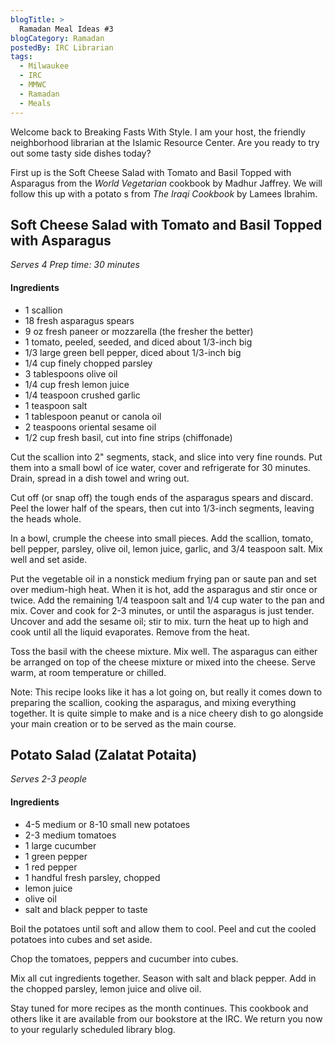 ```yaml
---
blogTitle: > 
  Ramadan Meal Ideas #3
blogCategory: Ramadan
postedBy: IRC Librarian
tags:
  - Milwaukee
  - IRC
  - MMWC
  - Ramadan
  - Meals
---
```

Welcome back to Breaking Fasts With Style. I am your host, the friendly 
neighborhood librarian at the Islamic Resource Center. Are you ready to 
try out some tasty side dishes today?
<!--more-->

First up is the Soft Cheese Salad with Tomato and Basil Topped with 
Asparagus from the *World Vegetarian* cookbook by Madhur Jaffrey. 
We will follow this up with a potato s from *The Iraqi Cookbook* by 
Lamees Ibrahim.

## Soft Cheese Salad with Tomato and Basil Topped with Asparagus
*Serves 4*
*Prep time: 30 minutes*

#### Ingredients
* 1 scallion
* 18 fresh asparagus spears
* 9 oz fresh paneer or mozzarella (the fresher the better)
* 1 tomato, peeled, seeded, and diced about 1/3-inch big
* 1/3 large green bell pepper, diced about 1/3-inch big
* 1/4 cup finely chopped parsley
* 3 tablespoons olive oil
* 1/4 cup fresh lemon juice
* 1/4 teaspoon crushed garlic
* 1 teaspoon salt
* 1 tablespoon peanut or canola oil
* 2 teaspoons oriental sesame oil
* 1/2 cup fresh basil, cut into fine strips (chiffonade)

Cut the scallion into 2" segments, stack, and slice into very fine 
rounds. Put them into a small bowl of ice water, cover and refrigerate 
for 30 minutes. Drain, spread in a dish towel and wring out.

Cut off (or snap off) the tough ends of the asparagus spears and 
discard. Peel the lower half of the spears, then cut into 1/3-inch 
segments, leaving the heads whole.

In a bowl, crumple the cheese into small pieces. Add the scallion, 
tomato, bell pepper, parsley, olive oil, lemon juice, garlic, and 3/4 
teaspoon salt. Mix well and set aside.

Put the vegetable oil in a nonstick medium frying pan or saute pan and 
set over medium-high heat. When it is hot, add the asparagus and stir 
once or twice. Add the remaining 1/4 teaspoon salt and 1/4 cup water to 
the pan and mix. Cover and cook for 2-3 minutes, or until the asparagus 
is just tender. Uncover and add the sesame oil; stir to mix. turn the 
heat up to high and cook until all the liquid evaporates. Remove from 
the heat.

Toss the basil with the cheese mixture. Mix well. The asparagus can 
either be arranged on top of the cheese mixture or mixed into the 
cheese. Serve warm, at room temperature or chilled.

Note: This recipe looks like it has a lot going on, but really it comes 
down to preparing the scallion, cooking the asparagus, and mixing 
everything together. It is quite simple to make and is a nice cheery 
dish to go alongside your main creation or to be served as the main 
course.

## Potato Salad (Zalatat Potaita)
*Serves 2-3 people*

#### Ingredients
* 4-5 medium or 8-10 small new potatoes
* 2-3 medium tomatoes
* 1 large cucumber
* 1 green pepper
* 1 red pepper
* 1 handful fresh parsley, chopped
* lemon juice
* olive oil
* salt and black pepper to taste

Boil the potatoes until soft and allow them to cool. Peel and cut the 
cooled potatoes into cubes and set aside.

Chop the tomatoes, peppers and cucumber into cubes.

Mix all cut ingredients together. Season with salt and black pepper. Add 
in the chopped parsley, lemon juice and olive oil.

Stay tuned for more recipes as the month continues. This cookbook and 
others like it are available from our bookstore at the IRC. We return 
you now to your regularly scheduled library blog.